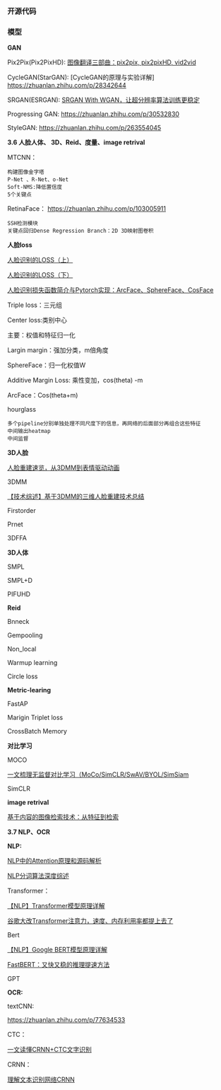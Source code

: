 
### 开源代码






### 模型


**GAN**

Pix2Pix(Pix2PixHD): [图像翻译三部曲：pix2pix, pix2pixHD, vid2vid](https://zhuanlan.zhihu.com/p/56808180)

CycleGAN(StarGAN):  [CycleGAN的原理与实验详解]  https://zhuanlan.zhihu.com/p/28342644

SRGAN(ESRGAN): [SRGAN With WGAN，让超分辨率算法训练更稳定](https://zhuanlan.zhihu.com/p/37009085)

Progressing GAN: https://zhuanlan.zhihu.com/p/30532830

StyleGAN:  https://zhuanlan.zhihu.com/p/263554045

**3.6 人脸人体、  3D、Reid、度量、image retrival**

MTCNN：	

	构建图像金字塔
	P-Net 、R-Net、o-Net
	Soft-NMS:降低置信度
	5个关键点

		
RetinaFace：   https://zhuanlan.zhihu.com/p/103005911

	SSH检测模块
	关键点回归Dense Regression Branch：2D 3D映射图卷积


**人脸loss**

[人脸识别的LOSS（上）](https://zhuanlan.zhihu.com/p/34404607)

[人脸识别的LOSS（下）](https://zhuanlan.zhihu.com/p/34436551)

[人脸识别损失函数简介与Pytorch实现：ArcFace、SphereFace、CosFace](https://zhuanlan.zhihu.com/p/60747096)


Triple loss：三元组

Center loss:类别中心

主要：权值和特征归一化

Largin margin：强加分类，m倍角度

SphereFace：归一化权值W

Additive Margin Loss: 乘性变加，cos(theta) -m

ArcFace：Cos(theta+m)


hourglass

	多个pipeline分别单独处理不同尺度下的信息，再网络的后面部分再组合这些特征
	中间输出heatmap
	中间监督

**3D人脸**

[人脸重建速览，从3DMM到表情驱动动画](https://zhuanlan.zhihu.com/p/58631750)


3DMM

[【技术综述】基于3DMM的三维人脸重建技术总结](https://zhuanlan.zhihu.com/p/161828142)

Firstorder

Prnet

3DFFA

**3D人体**

SMPL

SMPL+D

PIFUHD

**Reid**

Bnneck

Gempooling

Non_local

Warmup learning

Circle loss

**Metric-learing**

FastAP

Marigin Triplet loss

CrossBatch Memory

**对比学习**

MOCO

[一文梳理无监督对比学习（MoCo/SimCLR/SwAV/BYOL/SimSiam](https://zhuanlan.zhihu.com/p/334732028)

SimCLR

**image retrival**

[基于内容的图像检索技术：从特征到检索](https://zhuanlan.zhihu.com/p/46735159)

**3.7  NLP、OCR**

**NLP:**

[NLP中的Attention原理和源码解析](https://zhuanlan.zhihu.com/p/43493999)

[NLP分词算法深度综述](https://zhuanlan.zhihu.com/p/50444885)

Transformer：

[【NLP】Transformer模型原理详解](https://zhuanlan.zhihu.com/p/44121378)

[谷歌大改Transformer注意力，速度、内存利用率都提上去了](https://zhuanlan.zhihu.com/p/269751265)

Bert

[【NLP】Google BERT模型原理详解](https://zhuanlan.zhihu.com/p/46652512)

[FastBERT：又快又稳的推理提速方法](https://zhuanlan.zhihu.com/p/127869267)

GPT


**OCR:**

textCNN:

https://zhuanlan.zhihu.com/p/77634533

CTC：

[一文读懂CRNN+CTC文字识别](https://zhuanlan.zhihu.com/p/43534801)

CRNN：

[理解文本识别网络CRNN](https://zhuanlan.zhihu.com/p/71506131)

